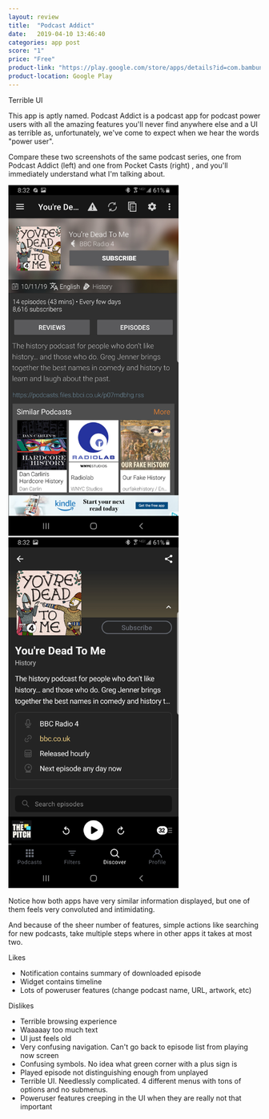 ```yaml
---
layout: review
title:  "Podcast Addict"
date:   2019-04-10 13:46:40
categories: app post
score: "1"
price: "Free"
product-link: "https://play.google.com/store/apps/details?id=com.bambuna.podcastaddict"
product-location: Google Play
---
```

Terrible UI

This app is aptly named. Podcast Addict is a podcast app for podcast power users with all the amazing features you'll never find anywhere else and a UI as terrible as, unfortunately, we've come to expect when we hear the words "power user".

Compare these two screenshots of the same podcast series, one from Podcast Addict (left) and one from Pocket Casts (right) , and you'll immediately understand what I'm talking about.

<div class="text-center my-4">
  <img width="340" src="/assets/img/podcastaddict-podcast.jpg">
  <img width="340" src="/assets/img/pocketcasts-podcast.jpg">
</div>

Notice how both apps have very similar information displayed, but one of them feels very convoluted and intimidating.

And because of the sheer number of features, simple actions like searching for new podcasts, take multiple steps where in other apps it takes at most two. 

Likes
- Notification contains summary of downloaded episode
- Widget contains timeline
- Lots of poweruser features (change podcast name, URL, artwork, etc)

Dislikes
- Terrible browsing experience
- Waaaaay too much text
- UI just feels old
- Very confusing navigation. Can't go back to episode list from playing now screen
- Confusing symbols. No idea what green corner with a plus sign is
- Played episode not distinguishing enough from unplayed
- Terrible UI. Needlessly complicated. 4 different menus with tons of options and no submenus.
- Poweruser features creeping in the UI when they are really not that important